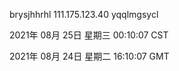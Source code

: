 brysjhhrhl 111.175.123.40 yqqlmgsycl

2021年 08月 25日 星期三 00:10:07 CST

2021年 08月 24日 星期二 16:10:07 GMT
